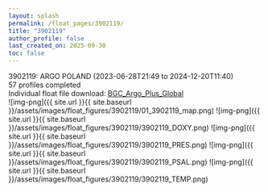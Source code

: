 ```yaml
---
layout: splash
permalink: /float_pages/3902119/
title: "3902119"
author_profile: false
last_created_on: 2025-09-30
toc: false
---
```

 
3902119: ARGO POLAND (2023-06-28T21:49 to 2024-12-20T11:40)\
57 profiles completed\
Individual float file download: [BGC_Argo_Plus_Global](https://ftp.soest.hawaii.edu/bgc_argo_plus/Individual_Floats/outliers_removed/3902119_Sprof_processed.nc)\
![img-png]({{ site.url }}{{ site.baseurl }}/assets/images/float_figures/3902119/01_3902119_map.png)
![img-png]({{ site.url }}{{ site.baseurl }}/assets/images/float_figures/3902119/3902119_DOXY.png)
![img-png]({{ site.url }}{{ site.baseurl }}/assets/images/float_figures/3902119/3902119_PRES.png)
![img-png]({{ site.url }}{{ site.baseurl }}/assets/images/float_figures/3902119/3902119_PSAL.png)
![img-png]({{ site.url }}{{ site.baseurl }}/assets/images/float_figures/3902119/3902119_TEMP.png)
